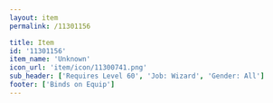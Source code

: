 ```yaml
---
layout: item
permalink: /11301156

title: Item
id: '11301156'
item_name: 'Unknown'
icon_url: 'item/icon/11300741.png'
sub_header: ['Requires Level 60', 'Job: Wizard', 'Gender: All']
footer: ['Binds on Equip']
---
```

